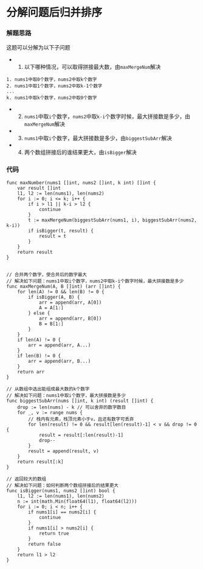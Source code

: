 # 分解问题后归并排序
### 解题思路
这题可以分解为以下子问题

* 1. 以下哪种情况，可以取得拼接最大数，由``maxMergeNum``解决
```
1. nums1中取0个数字，nums2中取k个数字
2. nums1中取1个数字，nums2中取k-1个数字
...
k. nums1中取k个数字，nums2中取0个数字
```

* 2. ``nums1``中取``i``个数字，``nums2``中取``k-i``个数字时候，最大拼接数是多少，由``maxMergeNum``解决

* 3. ``nums1``中取``i``个数字，最大拼接数是多少，由``biggestSubArr``解决

* 4. 两个数组拼接后的谁结果更大，由``isBigger``解决

### 代码

```golang
func maxNumber(nums1 []int, nums2 []int, k int) []int {
	var result []int
	l1, l2 := len(nums1), len(nums2)
	for i := 0; i <= k; i++ {
		if i > l1 || k-i > l2 {
			continue
		}
		t := maxMergeNum(biggestSubArr(nums1, i), biggestSubArr(nums2, k-i))
		if isBigger(t, result) {
			result = t
		}
	}
	return result
}


// 合并两个数字，使合并后的数字最大
// 解决如下问题：nums1中取i个数字，nums2中取k-i个数字时候，最大拼接数是多少
func maxMergeNum(A, B []int) (arr []int) {
	for len(A) != 0 && len(B) != 0 {
		if isBigger(A, B) {
			arr = append(arr, A[0])
			A = A[1:]
		} else {
			arr = append(arr, B[0])
			B = B[1:]
		}
	}
	if len(A) != 0 {
		arr = append(arr, A...)
	}
	if len(B) != 0 {
		arr = append(arr, B...)
	}
	return arr
}

// 从数组中选出能组成最大数的k个数字
// 解决如下问题：nums1中取i个数字，最大拼接数是多少
func biggestSubArr(nums []int, k int) (result []int) {
	drop := len(nums) - k // 可以舍弃的数字数目
	for _, v := range nums {
		// 栈内有元素，栈顶元素小于v，且还有数字可丢弃
		for len(result) != 0 && result[len(result)-1] < v && drop != 0 {
			result = result[:len(result)-1]
			drop--
		}
		result = append(result, v)
	}
	return result[:k]
}

// 返回较大的数组
// 解决如下问题：如何判断两个数组拼接后的结果更大
func isBigger(nums1, nums2 []int) bool {
	l1, l2 := len(nums1), len(nums2)
	n := int(math.Min(float64(l1), float64(l2)))
	for i := 0; i < n; i++ {
		if nums1[i] == nums2[i] {
			continue
		}
		if nums1[i] > nums2[i] {
			return true
		}
		return false
	}
	return l1 > l2
}
```